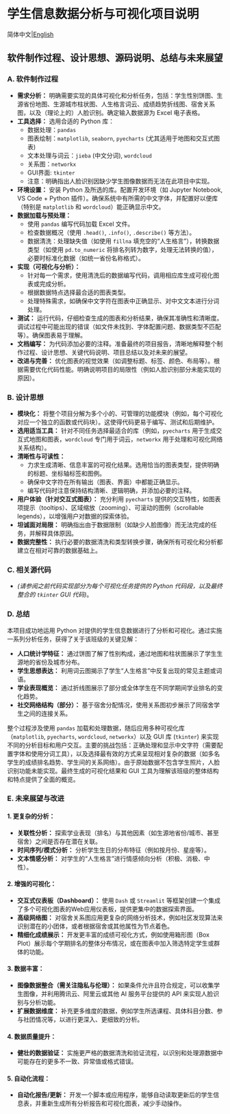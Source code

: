 # 学生信息数据分析与可视化项目说明

简体中文|[English](https://github.com/QDLinux/Data-analysis-and-visualization-of-student-information-in-your-class/blob/main/docs/us/README.md)

## 软件制作过程、设计思想、源码说明、总结与未来展望

### A. 软件制作过程

*   **需求分析：** 明确需要实现的具体可视化和分析任务，包括：学生性别饼图、生源省份地图、生源城市柱状图、人生格言词云、成绩趋势折线图、宿舍关系图，以及（理论上的）人脸识别。确定输入数据源为 Excel 电子表格。
*   **工具选择：** 选用合适的 Python 库：
    *   数据处理：`pandas`
    *   图表绘制：`matplotlib`, `seaborn`, `pyecharts` (尤其适用于地图和交互式图表)
    *   文本处理与词云：`jieba` (中文分词), `wordcloud`
    *   关系图：`networkx`
    *   GUI界面: `tkinter`
    *   注意：明确指出人脸识别因缺少学生图像数据而无法在此项目中实现。
*   **环境设置：** 安装 Python 及所选的库。配置开发环境（如 Jupyter Notebook, VS Code + Python 插件）。确保系统中有所需的中文字体，并配置好以便库（特别是 `matplotlib` 和 `wordcloud`）能正确显示中文。
*   **数据加载与预处理：**
    *   使用 `pandas` 编写代码加载 Excel 文件。
    *   检查数据概况（使用 `.head()`, `.info()`, `.describe()` 等方法）。
    *   数据清洗：处理缺失值（如使用 `fillna` 填充空的“人生格言”），转换数据类型（如使用 `pd.to_numeric` 将排名列转为数字，处理无法转换的值），必要时标准化数据（如统一省份名称格式）。
*   **实现（可视化与分析）：**
    *   针对每一个需求，使用清洗后的数据编写代码，调用相应库生成可视化图表或完成分析。
    *   根据数据特点选择最合适的图表类型。
    *   处理特殊需求，如确保中文字符在图表中正确显示、对中文文本进行分词处理。
*   **测试：** 运行代码，仔细检查生成的图表和分析结果，确保其准确性和清晰度。调试过程中可能出现的错误（如文件未找到、字体配置问题、数据类型不匹配等）。确保图表易于理解。
*   **文档编写：** 为代码添加必要的注释。准备最终的项目报告，清晰地解释整个制作过程、设计思想、关键代码说明、项目总结以及对未来的展望。
*   **改进与完善：** 优化图表的视觉效果（如调整标题、标签、颜色、布局等）。根据需要优化代码性能。明确说明项目的局限性（例如人脸识别部分未能实现的原因）。

### B. 设计思想

*   **模块化：** 将整个项目分解为多个小的、可管理的功能模块（例如，每个可视化对应一个独立的函数或代码块）。这使得代码更易于编写、测试和后期维护。
*   **选用适当工具：** 针对不同任务选择最适合的库（例如，`pyecharts` 用于生成交互式地图和图表，`wordcloud` 专门用于词云，`networkx` 用于处理和可视化网络关系结构）。
*   **清晰性与可读性：**
    *   力求生成清晰、信息丰富的可视化结果。选用恰当的图表类型，提供明确的标题、坐标轴标签和图例。
    *   确保中文字符在所有输出（图表、界面）中都能正确显示。
    *   编写代码时注意保持结构清晰、逻辑明确，并添加必要的注释。
*   **用户体验（针对交互式图表）：** 充分利用 `pyecharts` 提供的交互特性，如图表项提示（tooltips）、区域缩放（zooming）、可滚动的图例（scrollable legends），以增强用户对数据的探索体验。
*   **坦诚面对局限：** 明确指出由于数据限制（如缺少人脸图像）而无法完成的任务，并解释具体原因。
*   **数据完整性：** 执行必要的数据清洗和类型转换步骤，确保所有可视化和分析都建立在相对可靠的数据基础上。

### C. 相关源代码

*   *(请参阅之前代码实现部分为每个可视化任务提供的 Python 代码段，以及最终整合的 `tkinter` GUI 代码)*。

### D. 总结

本项目成功地运用 Python 对提供的学生信息数据进行了分析和可视化。通过实施一系列分析任务，获得了关于该班级的关键见解：

*   **人口统计学特征：** 通过饼图了解了性别构成，通过地图和柱状图展示了学生生源地的省份及城市分布。
*   **学生思想表达：** 利用词云图揭示了学生“人生格言”中反复出现的常见主题或词语。
*   **学业表现概览：** 通过折线图展示了部分或全体学生在不同学期间学业排名的变化趋势。
*   **社交网络结构（部分）：** 基于宿舍分配情况，使用关系图初步展示了同宿舍学生之间的连接关系。

整个过程涉及使用 `pandas` 加载和处理数据，随后应用多种可视化库（`matplotlib`, `pyecharts`, `wordcloud`, `networkx`）以及 GUI 库 (`tkinter`) 来实现不同的分析目标和用户交互。主要的挑战包括：正确处理和显示中文字符（需要配置字体和使用分词工具），以及选择最有效的方式来呈现相对复杂的数据（如多名学生的成绩排名趋势、学生间的关系网络）。由于原始数据不包含学生照片，人脸识别功能未能实现。最终生成的可视化结果和 GUI 工具为理解该班级的整体结构和特点提供了全面的概览。

### E. 未来展望与改进

#### 1. 更复杂的分析：
*   **关联性分析：** 探索学业表现（排名）与其他因素（如生源地省份/城市、甚至宿舍）之间是否存在潜在关联。
*   **时间序列/模式分析：** 分析学生生日的分布特征（例如按月份、星座等）。
*   **文本情感分析：** 对学生的“人生格言”进行情感倾向分析（积极、消极、中性）。

#### 2. 增强的可视化：
*   **交互式仪表板（Dashboard）：** 使用 `Dash` 或 `Streamlit` 等框架创建一个集成了多个可视化图表的Web应用仪表板，提供更集中的数据探索界面。
*   **高级网络图：** 对宿舍关系图应用更复杂的网络分析技术，例如社区发现算法来识别潜在的小团体，或者根据宿舍或其他属性为节点着色。
*   **精细化成绩展示：** 开发更丰富的成绩可视化方式，例如使用箱形图（Box Plot）展示每个学期排名的整体分布情况，或在图表中加入筛选特定学生或群体的功能。

#### 3. 数据丰富：
*   **图像数据整合（需关注隐私与伦理）：** 如果条件允许且符合规定，可以收集学生图像，并利用腾讯云、阿里云或其他 AI 服务平台提供的 API 来实现人脸识别与分析功能。
*   **扩展数据维度：** 补充更多维度的数据，例如学生所选课程、具体科目分数、参与社团情况等，以进行更深入、更细致的分析。

#### 4. 数据质量提升：
*   **健壮的数据验证：** 实施更严格的数据清洗和验证流程，以识别和处理源数据中可能存在的更多不一致、异常值或格式错误。

#### 5. 自动化流程：
*   **自动化报告/更新：** 开发一个脚本或应用程序，能够自动读取更新后的学生信息表，并重新生成所有分析报告和可视化图表，减少手动操作。
